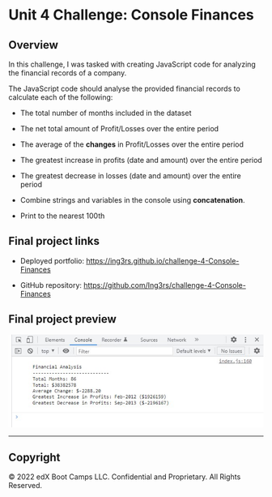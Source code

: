 # Unit 4 Challenge: Console Finances

## Overview

In this challenge, I was tasked with creating JavaScript code for analyzing the financial records of a company.

The JavaScript code should analyse the provided financial records to calculate each of the following:

* The total number of months included in the dataset

* The net total amount of Profit/Losses over the entire period

* The average of the **changes** in Profit/Losses over the entire period

* The greatest increase in profits (date and amount) over the entire period

* The greatest decrease in losses (date and amount) over the entire period

* Combine strings and variables in the console using **concatenation**.

* Print to the nearest 100th

## Final project links

* Deployed portfolio: https://ing3rs.github.io/challenge-4-Console-Finances

* GitHub repository: https://github.com/Ing3rs/challenge-4-Console-Finances

## Final project preview

![portfolio demo](https://github.com/Ing3rs/challenge-4-Console-Finances/blob/main/assets/images/result-in-console.jpg)

---

## Copyright

© 2022 edX Boot Camps LLC. Confidential and Proprietary. All Rights Reserved.

